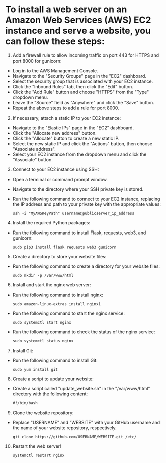 # To install a web server on an Amazon Web Services (AWS) EC2 instance and serve a website, you can follow these steps:

1. Add a firewall rule to allow incoming traffic on port 443 for HTTPS and port 8000 for gunicorn:
  - Log in to the AWS Management Console.
  - Navigate to the "Security Groups" page in the "EC2" dashboard.
  - Select the security group that is associated with your EC2 instance.
  - Click the "Inbound Rules" tab, then click the "Edit" button.
  - Click the "Add Rule" button and choose "HTTPS" from the "Type" dropdown menu.
  - Leave the "Source" field as "Anywhere" and click the "Save" button.
  - Repeat the above steps to add a rule for port 8000.

2. If necessary, attach a static IP to your EC2 instance:
  - Navigate to the "Elastic IPs" page in the "EC2" dashboard.
  - Click the "Allocate new address" button.
  - Click the "Allocate" button to create a new static IP.
  - Select the new static IP and click the "Actions" button, then choose "Associate address".
  - Select your EC2 instance from the dropdown menu and click the "Associate" button.

3. Connect to your EC2 instance using SSH:
  - Open a terminal or command prompt window.
  - Navigate to the directory where your SSH private key is stored.
  - Run the following command to connect to your EC2 instance, replacing the IP address and path to your private key with the appropriate values:

      ```ssh -i "MyAWSKeyPath" username@publicserver_ip_address```

4. Install the required Python packages:
  - Run the following command to install Flask, requests, web3, and gunicorn:

      ```sudo pip3 install flask requests web3 gunicorn```

5. Create a directory to store your website files:
  - Run the following command to create a directory for your website files:

      ```sudo mkdir -p /var/www/html```

6. Install and start the nginx web server:
  - Run the following command to install nginx:

      ```sudo amazon-linux-extras install nginx1```

  - Run the following command to start the nginx service:

      ```sudo systemctl start nginx```

  - Run the following command to check the status of the nginx service:

      ```sudo systemctl status nginx```

7. Install Git:
  - Run the following command to install Git:

      ```sudo yum install git```

8. Create a script to update your website:
  - Create a script called "update_website.sh" in the "/var/www/html" directory with the following content:

      ```#!/bin/bash```
      
9. Clone the website repository:
 - Replace "USERNAME" and "WEBSITE" with your GitHub username and the name of your website repository, respectively.

      ```git clone https://github.com/USERNAME/WEBSITE.git /etc/```

10. Restart the web server!

      ```systemctl restart nginx```
      



